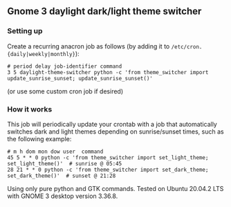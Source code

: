 Gnome 3 daylight dark/light theme switcher
---

### Setting up 
Create a recurring anacron job as follows (by adding it to `/etc/cron.{daily|weekly|monthly}`): 
```
# period delay job-identifier command
3 5 daylight-theme-switcher python -c 'from theme_switcher import update_sunrise_sunset; update_sunrise_sunset()'
```
(or use some custom cron job if desired)

### How it works
This job will periodically update your crontab with a job that automatically switches dark and light themes depending on sunrise/sunset times, such as the following example:
```
# m h dom mon dow user  command
45 5 * * 0 python -c 'from theme_switcher import set_light_theme; set_light_theme()'  # sunrise @ 05:45
28 21 * * 0 python -c 'from theme_switcher import set_dark_theme; set_dark_theme()'  # sunset @ 21:28
```
Using only pure python and GTK commands. Tested on Ubuntu 20.04.2 LTS with GNOME 3 desktop version 3.36.8.